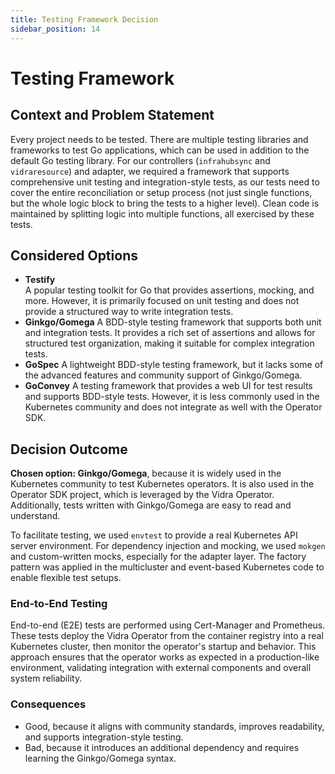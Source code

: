 ```yaml
---
title: Testing Framework Decision
sidebar_position: 14
---
```


# Testing Framework

## Context and Problem Statement

Every project needs to be tested. There are multiple testing libraries and frameworks to test Go applications, which can be used in addition to the default Go testing library. For our controllers (`infrahubsync` and `vidraresource`) and adapter, we required a framework that supports comprehensive unit testing and integration-style tests, as our tests need to cover the entire reconciliation or setup process (not just single functions, but the whole logic block to bring the tests to a higher level). Clean code is maintained by splitting logic into multiple functions, all exercised by these tests.

## Considered Options

* **Testify**  
  A popular testing toolkit for Go that provides assertions, mocking, and more. However, it is primarily focused on unit testing and does not provide a structured way to write integration tests.
* **Ginkgo/Gomega**
    A BDD-style testing framework that supports both unit and integration tests. It provides a rich set of assertions and allows for structured test organization, making it suitable for complex integration tests.
* **GoSpec**
    A lightweight BDD-style testing framework, but it lacks some of the advanced features and community support of Ginkgo/Gomega.
* **GoConvey**
    A testing framework that provides a web UI for test results and supports BDD-style tests. However, it is less commonly used in the Kubernetes community and does not integrate as well with the Operator SDK.

## Decision Outcome

**Chosen option: Ginkgo/Gomega**, because it is widely used in the Kubernetes community to test Kubernetes operators. It is also used in the Operator SDK project, which is leveraged by the Vidra Operator. Additionally, tests written with Ginkgo/Gomega are easy to read and understand.

To facilitate testing, we used `envtest` to provide a real Kubernetes API server environment. For dependency injection and mocking, we used `mokgen` and custom-written mocks, especially for the adapter layer. The factory pattern was applied in the multicluster and event-based Kubernetes code to enable flexible test setups.

### End-to-End Testing

End-to-end (E2E) tests are performed using Cert-Manager and Prometheus. These tests deploy the Vidra Operator from the container registry into a real Kubernetes cluster, then monitor the operator's startup and behavior. This approach ensures that the operator works as expected in a production-like environment, validating integration with external components and overall system reliability.

### Consequences

* Good, because it aligns with community standards, improves readability, and supports integration-style testing.
* Bad, because it introduces an additional dependency and requires learning the Ginkgo/Gomega syntax.